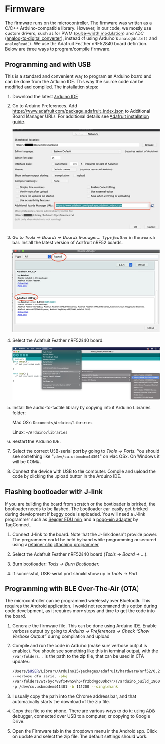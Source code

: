 # Firmware

The firmware runs on the microcontroller. The firmware was written as a C/C++
Arduino-compatible library. However, in our code, we mostly use custom
drivers, such as for PWM ([pulse-width
modulation](https://en.wikipedia.org/wiki/Pulse-width_modulation)) and ADC
([analog-to-digital
converter](https://en.wikipedia.org/wiki/Analog-to-digital_converter)),
instead of using Arduino's `analogWrite()` and `analogRead()`. We use the
Adafruit Feather nRF52840 board definition. Below are three ways to
program/compile firmware.


## Programming and with USB

This is a standard and convenient way to program an Arduino board and can be
done from the Arduino IDE. This way the source code can be modified and
compiled. The installation steps:

1.  Download the latest [Arduino IDE](https://www.arduino.cc/en/software)

2.  Go to Arduino Preferences. Add
    https://www.adafruit.com/package_adafruit_index.json to Additional Board
    Manager URLs. For additional details see
    [Adafruit installation guide](https://learn.adafruit.com/introducing-the-adafruit-nrf52840-feather/arduino-bsp-setup).

    ![Additional boards URL](arduino_additional_boards_urls.jpg)

3.  Go to *Tools &rarr; Boards &rarr; Boards Manager...* Type *feather* in the
    search bar. Install the latest version of Adafruit nRF52 boards.

    ![Board manager](arduino_board_manager.jpg)

4.  Select the Adafruit Feather nRF52840 board.

    ![Board selection](board_selection.jpg)

5.  Install the audio-to-tactile library by copying into it Arduino Libraries
    folder:

    Mac OSx: `Documents/Arduino/libraries`

    Linux: `~/Arduino/libraries`

6.  Restart the Arduino IDE.

7.  Select the correct USB-serial port by going to *Tools &rarr; Ports.* You
    should see something like "`/dev/cu.usbmodem14301`" on Mac OSx. On
    Windows it will be COM#.

8.  Connect the device with USB to the computer. Compile and upload the code by
    clicking the upload button in the Arduino IDE.

## Flashing bootloader with J-link

If you are building the board from scratch or the bootloader is bricked, the
bootloader needs to be flashed. The bootloader can easily get bricked during
development if buggy code is uploaded. You will need a J-link programmer such as
[Segger EDU mini](https://www.segger.com/products/debug-probes/j-link/models/j-link-edu-mini/)
and a
[pogo-pin adapter](https://www.digikey.com/en/products/detail/TC2030-CTX/TC2030-CTX-ND/5023324)
by TagConnect.

1.  Connect J-link to the board. Note that the J-link doesn't provide power. The
    programmer could be held by hand while programming or secured using a
    [retainer clip](https://www.digikey.com/en/products/detail/TC2030-CLIP/TC2030-CLIP-ND/2605371)
    [attaching programmer](programming_pogo_pins.jpg)

2.  Select the Adafruit Feather nRF52840 board
    (*Tools &rarr; Board &rarr; ...*).

3.  Burn bootloader: *Tools &rarr; Burn Bootloader.*

4.  If successful, USB-serial port should show up in *Tools &rarr; Port*

## Programming with BLE Over-The-Air (OTA)

The microcontroller can be programmed wirelessly over Bluetooth. This requires
the Android application. I would not recommend this option during code
development, as it requires more steps and time to get the code into the board.

1.  Generate the firmware file. This can be done using Arduino IDE. Enable
    verbose output by going to *Arduino &rarr; Preferences &rarr; Check “Show
    Verbose Output”* during compilation and upload.

2.  Compile and run the code in Arduino (make sure verbose output is enabled).
    You should see something like this in terminal output, with the
    `/var/folders..` is the path to the zip file, that can be used in OTA
    updates:

    ```sh
    /Users/$USER/Library/Arduino15/packages/adafruit/hardware/nrf52/0.24.0/tools/adafruit-nrfutil/macos/adafruit-nrfutil
    --verbose dfu serial -pkg
    /var/folders/wt/byc7v8fx4wn5vh54frzbd4gc00kcvr/T/arduino_build_196049/blinky_ota.ino.zip
    -p /dev/cu.usbmodem141401 -b 115200 --singlebank
    ```

3.  I usually copy the path into the Chrome address bar, and that automatically
    starts the download of the zip file.

4.  Copy that file to the phone. There are various ways to do it: using ADB
    debugger, connected over USB to a computer, or copying to Google Drive.

5.  Open the Firmware tab in the dropdown menu in the Android app. Click on
    update and select the zip file. The default settings should work.
